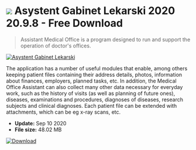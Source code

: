 # ![](https://cdn.softexe.net/static/icon/win.gif) Asystent Gabinet Lekarski 2020 20.9.8 - Free Download

> Assistant Medical Office is a program designed to run and support the operation of doctor's offices.

[![Asystent Gabinet Lekarski](https://gallery.dpcdn.pl/imgc/Tools/593/g_-_420x350_1.5_-_x20100208135303.jpg)](https://softexe.net/win/business/finance/asystent-gabinet-lekarski:hdpe.html)

The application has a number of useful modules that enable, among others keeping patient files containing their address details, photos, information about finances, employers, planned tasks, etc. In addition, the Medical Office Assistant can also collect many other data necessary for everyday work, such as the history of visits (as well as planning of future ones), diseases, examinations and procedures, diagnoses of diseases, research subjects and clinical diagnoses. Each patient file can be extended with attachments, which can be eg x-ray scans, etc.


- **Update:** Sep 10 2020
- **File size:** 48.02 MB

[![Download](https://cdn.softexe.net/static/img/download.png)](https://softexe.net/win/business/finance/asystent-gabinet-lekarski:hdpe.html)

